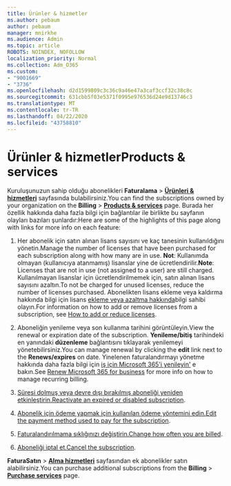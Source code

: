 ```yaml
---
title: Ürünler & hizmetler
ms.author: pebaum
author: pebaum
manager: mnirkhe
ms.audience: Admin
ms.topic: article
ROBOTS: NOINDEX, NOFOLLOW
localization_priority: Normal
ms.collection: Adm_O365
ms.custom:
- "9001669"
- "3736"
ms.openlocfilehash: d2d1599809c3c36c9a46e47a3caf3ccf32c38c8c
ms.sourcegitcommit: 631cbb5f03e5371f0995e976536d24e9d13746c3
ms.translationtype: MT
ms.contentlocale: tr-TR
ms.lasthandoff: 04/22/2020
ms.locfileid: "43758810"
---
```

# <a name="products--services"></a><span data-ttu-id="d8dcd-102">Ürünler & hizmetler</span><span class="sxs-lookup"><span data-stu-id="d8dcd-102">Products & services</span></span>

<span data-ttu-id="d8dcd-103">Kuruluşunuzun sahip olduğu abonelikleri **Faturalama** > [**Ürünleri & hizmetleri**](https://go.microsoft.com/fwlink/p/?linkid=842054) sayfasında bulabilirsiniz.</span><span class="sxs-lookup"><span data-stu-id="d8dcd-103">You can find the subscriptions owned by your organization on the **Billing** > [**Products & services**](https://go.microsoft.com/fwlink/p/?linkid=842054) page.</span></span> <span data-ttu-id="d8dcd-104">Burada her özellik hakkında daha fazla bilgi için bağlantılar ile birlikte bu sayfanın olayları bazıları şunlardır:</span><span class="sxs-lookup"><span data-stu-id="d8dcd-104">Here are some of the highlights of this page along with links for more info on each feature:</span></span>

1. <span data-ttu-id="d8dcd-105">Her abonelik için satın alınan lisans sayısını ve kaç tanesinin kullanıldığını yönetin.</span><span class="sxs-lookup"><span data-stu-id="d8dcd-105">Manage the number of licenses that have been purchased for each subscription along with how many are in use.</span></span>  <span data-ttu-id="d8dcd-106">**Not**: Kullanımda olmayan (kullanıcıya atanmamış) lisanslar yine de ücretlendirilir.</span><span class="sxs-lookup"><span data-stu-id="d8dcd-106">**Note**: Licenses that are not in use (not assigned to a user) are still charged.</span></span>  <span data-ttu-id="d8dcd-107">Kullanılmayan lisanslar için ücretlendirilmemek için, satın alınan lisans sayısını azaltın.</span><span class="sxs-lookup"><span data-stu-id="d8dcd-107">To not be charged for unused licenses, reduce the number of licenses purchased.</span></span> <span data-ttu-id="d8dcd-108">Abonelikten lisans ekleme veya kaldırma hakkında bilgi için lisans [ekleme veya azaltma hakkında](https://docs.microsoft.com/alchemyinsights/how-to-add-or-reduce-licenses)bilgi sahibi olayın.</span><span class="sxs-lookup"><span data-stu-id="d8dcd-108">For information on how to add or remove licenses from a subscription, see [How to add or reduce licenses](https://docs.microsoft.com/alchemyinsights/how-to-add-or-reduce-licenses).</span></span>

2. <span data-ttu-id="d8dcd-109">Aboneliğin yenileme veya son kullanma tarihini görüntüleyin.</span><span class="sxs-lookup"><span data-stu-id="d8dcd-109">View the renewal or expiration date of the subscription.</span></span>  <span data-ttu-id="d8dcd-110">**Yenileme/bitiş** tarihindeki en yanındaki **düzenleme** bağlantısını tıklayarak yenilemeyi yönetebilirsiniz.</span><span class="sxs-lookup"><span data-stu-id="d8dcd-110">You can manage renewal by clicking the **edit** link next to the **Renews/expires** on date.</span></span>  <span data-ttu-id="d8dcd-111">Yinelenen faturalandırmayı yönetme hakkında daha fazla bilgi için [iş için Microsoft 365'i yenileyin'](https://go.microsoft.com/fwlink/?linkid=2119216) e bakın.</span><span class="sxs-lookup"><span data-stu-id="d8dcd-111">See [Renew Microsoft 365 for business](https://go.microsoft.com/fwlink/?linkid=2119216) for more info on how to manage recurring billing.</span></span>

3. <span data-ttu-id="d8dcd-112">[Süresi dolmuş veya devre dışı bırakılmış aboneliği yeniden etkinleştirin.](https://go.microsoft.com/fwlink/?linkid=2117519)</span><span class="sxs-lookup"><span data-stu-id="d8dcd-112">[Reactivate an expired or disabled subscription](https://go.microsoft.com/fwlink/?linkid=2117519).</span></span>

4. <span data-ttu-id="d8dcd-113">[Abonelik için ödeme yapmak için kullanılan ödeme yöntemini edin.](https://go.microsoft.com/fwlink/?linkid=2117167)</span><span class="sxs-lookup"><span data-stu-id="d8dcd-113">[Edit the payment method used to pay for the subscription](https://go.microsoft.com/fwlink/?linkid=2117167).</span></span>

5. <span data-ttu-id="d8dcd-114">[Faturalandırılmama sıklığınızı değiştirin.](https://go.microsoft.com/fwlink/?linkid=2119112)</span><span class="sxs-lookup"><span data-stu-id="d8dcd-114">[Change how often you are billed](https://go.microsoft.com/fwlink/?linkid=2119112).</span></span>

6. <span data-ttu-id="d8dcd-115">[Aboneliği iptal et.](https://go.microsoft.com/fwlink/?linkid=2119113)</span><span class="sxs-lookup"><span data-stu-id="d8dcd-115">[Cancel the subscription](https://go.microsoft.com/fwlink/?linkid=2119113).</span></span>

<span data-ttu-id="d8dcd-116">**FaturaSatın** > [**Alma hizmetleri**](https://go.microsoft.com/fwlink/p/?linkid=868433) sayfasından ek abonelikler satın alabilirsiniz.</span><span class="sxs-lookup"><span data-stu-id="d8dcd-116">You can purchase additional subscriptions from the **Billing** > [**Purchase services**](https://go.microsoft.com/fwlink/p/?linkid=868433) page.</span></span>

